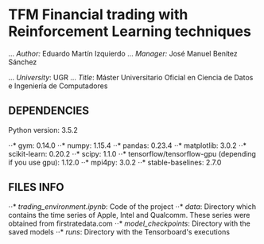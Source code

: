 # TFM Financial trading with Reinforcement Learning techniques
... *Author:* Eduardo Martín Izquierdo
... *Manager:* José Manuel Benítez Sánchez

... *University*: UGR
... *Title*: Máster Universitario Oficial en Ciencia de Datos e Ingeniería de Computadores

## DEPENDENCIES

Python version: 3.5.2

⋅⋅* gym: 0.14.0
⋅⋅* numpy: 1.15.4
⋅⋅* pandas: 0.23.4
⋅⋅* matplotlib: 3.0.2
⋅⋅* scikit-learn: 0.20.2
⋅⋅* scipy: 1.1.0
⋅⋅* tensorflow/tensorflow-gpu (depending if you use gpu): 1.12.0
⋅⋅* mpi4py: 3.0.2
⋅⋅* stable-baselines: 2.7.0

## FILES INFO

⋅⋅* *trading_environment.ipynb*: Code of the project
⋅⋅* *data*: Directory which contains the time series of Apple, Intel and Qualcomm. These series were obtained from firstratedata.com
⋅⋅* *model_checkpoints*: Directory with the saved models
⋅⋅* *runs*: Directory with the Tensorboard's executions